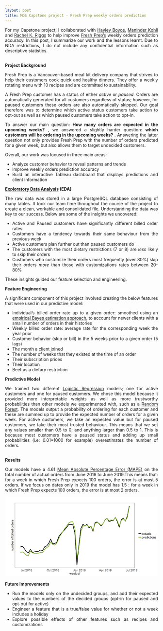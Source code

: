 ```yaml
---
layout: post
title: MDS Capstone project - Fresh Prep weekly orders prediction 
---
```

<div align="justify">  
For my Capstone project, I collaborated with <a href="https://github.com/hfboyce">Hayley Boyce</a>, <a href="https://github.com/ksm45">Maninder Kohli</a> and <a href="https://github.com/rachelkriggs">Rachel K. Riggs</a> to help improve <a href="https://www.freshprep.ca/">Fresh Prep’s</a> weekly orders prediction accuracy. In this post, I summarize our work and the lessons learnt. Due to NDA restrictions, I do not include any confidential information such as descriptive statistics.
</div>  
<br>

**Project Background**
<div align="justify"> 
Fresh Prep is a Vancouver-based meal kit delivery company that strives to help their customers cook quick and healthy dinners. They offer a weekly rotating menu with 10 recipes and are committed to sustainability.

A Fresh Prep customer has a status of either _active_ or _paused_. Orders are automatically generated for all customers regardless of status; however, for paused customers these orders are also automatically skipped. Our goal therefore was to determine which active status customers take action to opt-out as well as which paused customers take action to opt-in.

To answer our main question: **How many orders are expected in the upcoming weeks?** , we answered a slightly harder question: **which customers will be ordering in the upcoming weeks?** .
Answering the latter question not only provides Fresh Prep with the number of orders predicted for a given week, but also allows them to target undecided customers. 

Overall, our work was focused in three main areas:
- Analyze customer behavior to reveal patterns and trends
- Improve weekly orders prediction accuracy
- Build an interactive Tableau dashboard that displays predictions and client information
</div> 
  
**[Exploratory Data Analysis](https://towardsdatascience.com/exploring-exploratory-data-analysis-1aa72908a5df) (EDA)** 
<div align="justify"> 
The raw data was stored in a large PostgreSQL database consisting of many tables. It took our team time throughout the course of the project to create a clean, workable and consolidated file. Understanding the data was key to our success. Below are some of the insights we uncovered: 

-	Active and Paused customers have significantly different billed order rates
-	Customers have a tendency towards their same behaviour from the previous week
-	Active customers plan further out than paused customers do 
-	The customers with the most dietary restrictions (7 or 8) are _less_ likely to skip their orders
-	Customers who customize their orders most frequently (over 80%) skip their orders _more_ than those with customizations rates between 20-80%

These insights guided our feature selection and engineering.
</div> 

**Feature Engineering** 
<div align="justify"> 
A significant component of this project involved creating the below features that were used in our predictive model:

-	Individual’s billed order rate up to a given order: smoothed using an <a href="http://varianceexplained.org/r/empirical_bayes_baseball/">empirical Bayes estimation approach</a>, to account for newer clients with a small number of orders in their histories
-	Weekly billed order rate: average rate for the corresponding week the year prior
-	Customer behavior (skip or bill) in the 5 weeks prior to a given order (5 lags)
-	The month a client joined
-	The number of weeks that they existed at the time of an order
-	Their subscription prices
-	Their location
-	Beef as a dietary restriction
</div>

**Predictive Model** 
<div align="justify">
We trained two different <a href="https://towardsdatascience.com/logistic-regression-b0af09cdb8ad">Logistic Regression</a> models; one for active customers and one for paused customers. We chose this model because it provided more interpretable weights as well as more trustworthy probabilities than other models we experimented with, such as a <a href="https://towardsdatascience.com/random-forest-3a55c3aca46d">Random Forest</a>. The models output a probability of ordering for each customer and these are summed up to provide the expected number of orders for a given week. For active customers, we take an expected value but for paused customers, we take their most trusted behaviour. This means that we set any values smaller than 0.5 to 0; and anything larger than 0.5 to 1. This is because most customers have a paused status and adding up small probabilities (i.e: 0.01*1000 for example) overestimates the number of orders. 
</div> 
<br>

**Results** 
<div align="justify"> 
Our models have a 4.61 <a href="https://www.dataquest.io/blog/understanding-regression-error-metrics/"> Mean Absolute Percentage Error (MAPE)</a> on the total number of actual orders from June 2018 to June 2019.This means that: for a week in which Fresh Prep expects 100 orders, the error is at most 5 orders. If we focus on dates only in 2019 the model has 1.5 : for a week in which Fresh Prep expects 100 orders, the error is at most 2 orders.
   
![results](/myimages/accuracy.PNG)
</div> 

**Future Improvements**
<div align="justify">
  
-	Run the models only on the undecided groups, and add their expected values to the numbers of the decided groups (opt-in for paused and opt-out for active)
-	Engineer a feature that is a true/false value for whether or not a week includes a holiday
-	Explore possible effects of other features such as recipes and customizations
</div>
